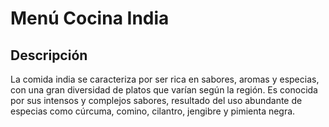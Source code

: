 # Menú Cocina India

## Descripción
La comida india se caracteriza por ser rica en sabores, aromas y especias, con una gran diversidad de platos que varían según la región. Es conocida por sus intensos y complejos sabores, resultado del uso abundante de especias como cúrcuma, comino, cilantro, jengibre y pimienta negra.